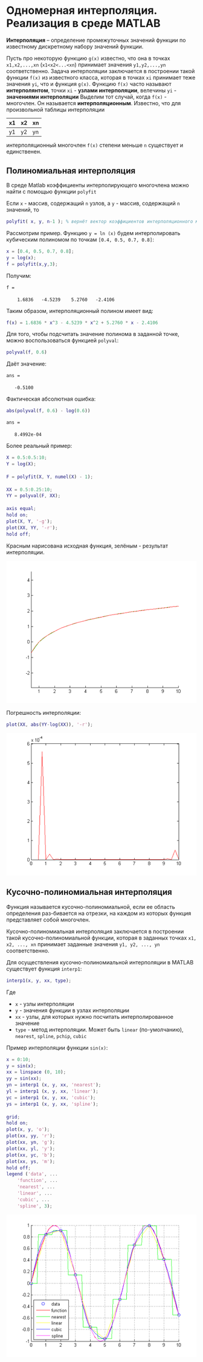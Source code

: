 # Одномерная интерполяция. Реализация в среде MATLAB

__Интерполяция__ – определение промежуточных значений функции по известному дискретному набору значений функции.

Пусть про некоторую функцию `g(x)` известно, что она в точках `x1,x2,...,xn` (`x1<x2<...<xn`) принимает значения `y1,y2,...,yn` соответственно. Задача интерполяции заключается в построении такой функции `f(x)` из известного класса, которая в точках
`xi` принимает теже значения `yi`, что и функция `g(x)`. Функцию `f(x)` часто называют __интерполянтом__, точки `xi` - __узлами интерполяции__, велечины `yi` - __значениями интерполяции__
Выделим тот случай, когда `f(x)` - многочлен. Он называется __интерполяционным__. Известно, что для произвольной таблицы интерполяции


  | x1  |  x2 |  xn |
  | ------- | ------- | ------- |
  | y1  |  y2 | yn  |


  интерполяционный многочлен `f(x)` степени меньше `n` существует и единственен.

## Полиномиальная интерполяция

В среде Matlab коэффициенты интерполирующего многочлена можно найти с помощью функции `polyfit`

Если `x` - массив, содержащий `n` узлов, а `y` - массив, содержащий `n` значений, то

```matlab
polyfit( x, y, n-1 ); % вернёт вектор коэффициентов интерполяционного многочлена
```

Рассмотрим пример. Функцию `y = ln (x)` будем интерполировать кубическим полиномом по точкам `[0.4, 0.5, 0.7, 0.8]`:

```matlab
x = [0.4, 0.5, 0.7, 0.8];
y = log(x);
f = polyfit(x,y,3);
```

Получим:

```
f =

    1.6836   -4.5239    5.2760   -2.4106
```

Таким образом, интерполяционный полином имеет вид:

```matlab
f(x) = 1.6836 * x^3 - 4.5239 * x^2 + 5.2760 * x - 2.4106
```

Для того, чтобы подсчитать значение полинома в заданной точке, можно воспользоваться функцией `polyval`:

```matlab
polyval(f, 0.6)
```

Даёт значение:

```
ans =

   -0.5100
```

Фактическая абсолютная ошибка:

```matlab
abs(polyval(f, 0.6) - log(0.6))
```

```
ans =

   8.4992e-04
```

Более реальный пример:

```matlab
X = 0.5:0.5:10;
Y = log(X);

F = polyfit(X, Y, numel(X) - 1);

XX = 0.5:0.25:10;
YY = polyval(F, XX);

axis equal;
hold on;
plot(X, Y, '-g');
plot(XX, YY, '-r');
hold off;
```

Красным нарисована исходная функция, зелёным - результат интерполяции.

![Результат](/10/img3.png)

Погрешность интерполяции:

```matlab
plot(XX, abs(YY-log(XX)), '-r');
```

![Погрешность интерполяции](/10/img4.png)

## Кусочно-полиномиальная интерполяция

Функция называется кусочно-полиномиальной, если ее область определения раз-бивается на отрезки, на каждом из которых функция представляет собой многочлен.

Кусочно-полиномиальная интерполяция заключается в построении такой кусочно-полиномиальной функции, которая в заданных точках `x1, x2, ..., xn` принимает заданные значения `y1, y2, ..., yn` соответственно.

Для осуществления кусочно-полиномиальной интерполяции в MATLAB существует функция `interp1`:

```matlab
interp1(x, y, xx, type);
```

Где

* `x` - узлы интерполяции
* `y` - значения функции в узлах интерполяции
* `xx` - узлы, для которых нужно посчитать интерполированное значение
* `type` - метод интерполяции. Может быть `linear` (по-умолчанию), `nearest`, `spline`, `pchip`, `cubic`

Пример интерполяции функции `sin(x)`:

```matlab
x = 0:10;
y = sin(x);
xx = linspace (0, 10);
yy = sin(xx);
yn = interp1 (x, y, xx, 'nearest');
yl = interp1 (x, y, xx, 'linear');
yc = interp1 (x, y, xx, 'cubic');
ys = interp1 (x, y, xx, 'spline');

grid;
hold on;
plot(x, y, 'o');
plot(xx, yy, 'r');
plot(xx, yn, 'g');
plot(xx, yl, 'y');
plot(xx, yc, 'b');
plot(xx, ys, 'm');
hold off;
legend ('data', ...
    'function', ...
    'nearest', ...
    'linear', ...
    'cubic', ...
    'spline', 3);
```

![Результат](/10/img5.png)
